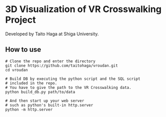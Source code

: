# 3D Visualization of VR Crosswalking Project

Developed by Taito Haga at Shiga University.

## How to use


```
# Clone the repo and enter the directory
git clone https://github.com/taitohaga/vroudan.git
cd vroudan

# Build DB by executing the python script and the SQL script
# included in the repo.
# You have to give the path to the VR Crosswalking data.
python build_db.py path/to/data

# And then start up your web server
# such as python's built-in http.server
python -m http.server
```

